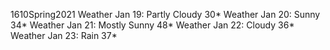 1610Spring2021
Weather Jan 19: Partly Cloudy 30*
Weather Jan 20: Sunny 34*
Weather Jan 21: Mostly Sunny 48*
Weather Jan 22: Cloudy 36*
Weather Jan 23: Rain 37*